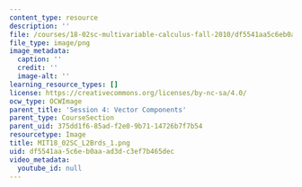 ```yaml
---
content_type: resource
description: ''
file: /courses/18-02sc-multivariable-calculus-fall-2010/df5541aa5c6eb0aaad3dc3ef7b465dec_MIT18_02SC_L2Brds_1.png
file_type: image/png
image_metadata:
  caption: ''
  credit: ''
  image-alt: ''
learning_resource_types: []
license: https://creativecommons.org/licenses/by-nc-sa/4.0/
ocw_type: OCWImage
parent_title: 'Session 4: Vector Components'
parent_type: CourseSection
parent_uid: 375dd1f6-85ad-f2e0-9b71-14726b7f7b54
resourcetype: Image
title: MIT18_02SC_L2Brds_1.png
uid: df5541aa-5c6e-b0aa-ad3d-c3ef7b465dec
video_metadata:
  youtube_id: null
---
```

